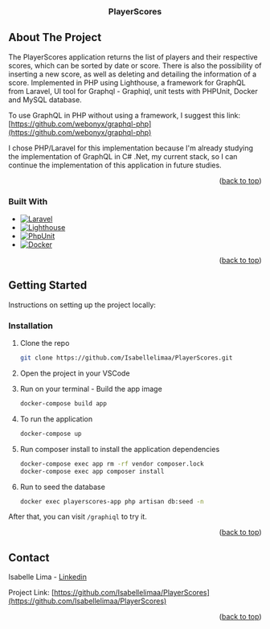 <a name="readme-top"></a>

<br />
<div align="center">
  <h3 align="center">PlayerScores</h3>
</div>

<!-- ABOUT THE PROJECT -->

## About The Project

The PlayerScores application returns the list of players and their respective scores, which can be sorted by date or score. There is also the possibility of inserting a new score, as well as deleting and detailing the information of a score.
Implemented in PHP using Lighthouse, a framework for GraphQL from Laravel, UI tool for Graphql - Graphiql, unit tests with PHPUnit, Docker and MySQL database.

To use GraphQL in PHP without using a framework, I suggest this link: [https://github.com/webonyx/graphql-php](https://github.com/webonyx/graphql-php)

I chose PHP/Laravel for this implementation because I'm already studying the implementation of GraphQL in C# .Net, my current stack, so I can continue the implementation of this application in future studies.

<p align="right">(<a href="#readme-top">back to top</a>)</p>

### Built With

-   [![Laravel][laravel.com]][laravel-url]
-   [![Lighthouse][lighthouse.com]][lighthouse-url]
-   [![PhpUnit][phpunit.com]][phpunit-url]
-   [![Docker][docker.com]][docker-url]

<p align="right">(<a href="#readme-top">back to top</a>)</p>

<!-- GETTING STARTED -->

## Getting Started

Instructions on setting up the project locally:

### Installation

1. Clone the repo

    ```sh
    git clone https://github.com/Isabellelimaa/PlayerScores.git
    ```

2. Open the project in your VSCode

3. Run on your terminal - Build the app image

    ```sh
    docker-compose build app
    ```

4. To run the application

    ```sh
    docker-compose up
    ```

5. Run composer install to install the application dependencies

    ```sh
    docker-compose exec app rm -rf vendor composer.lock
    docker-compose exec app composer install
    ```

6. Run to seed the database

    ```sh
    docker exec playerscores-app php artisan db:seed -n
    ```

After that, you can visit `/graphiql` to try it.

<p align="right">(<a href="#readme-top">back to top</a>)</p>

<!-- CONTACT -->

## Contact

Isabelle Lima - [Linkedin](https://www.linkedin.com/in/isabellelimaa/)

Project Link: [https://github.com/Isabellelimaa/PlayerScores](https://github.com/Isabellelimaa/PlayerScores)

<p align="right">(<a href="#readme-top">back to top</a>)</p>

<!-- MARKDOWN LINKS & IMAGES -->

[phpunit.com]: https://img.shields.io/badge/PHPUnit-3d9cd7?style=for-the-badge&logo=php&logoColor=white
[phpunit-url]: https://phpunit.readthedocs.io/en/10.0/
[laravel.com]: https://img.shields.io/badge/Laravel-FF2D20?style=for-the-badge&logo=laravel&logoColor=white
[laravel-url]: https://laravel.com
[lighthouse.com]: https://img.shields.io/badge/Lighthouse-a74ff4?style=for-the-badge&logo=lighthouse&logoColor=white
[lighthouse-url]: https://lighthouse-php.com
[docker.com]: https://img.shields.io/badge/Docker-0073ec?style=for-the-badge&logo=docker&logoColor=white
[docker-url]: https://www.docker.com
